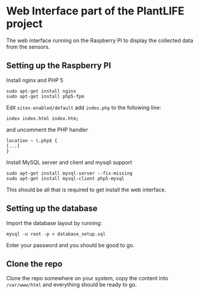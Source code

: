 # Web Interface part of the PlantLIFE project

The web interface running on the Raspberry PI to display the collected data from the sensors.

## Setting up the Raspberry PI
Install nginx and PHP 5
```
sudo apt-get install nginx
sudo apt-get install php5-fpm
```
Edit `sites-enabled/default` add `index.php` to the following line:
```
index index.html index.htm;
```
and uncomment the PHP handler
```
location ~ \.php$ {
[...]
}
```
Install MySQL server and client and mysqli support
```
sudo apt-get install mysql-server --fix-missing
sudo apt-get install mysql-client php5-mysql
```

This should be all that is required to get install the web interface.

## Setting up the database
Import the database layout by running:
```
mysql -u root -p < database_setup.sql
```
Enter your password and you should be good to go.

## Clone the repo
Clone the repo somewhere on your system, copy the content into `/var/www/html` and everything should be ready to go.
